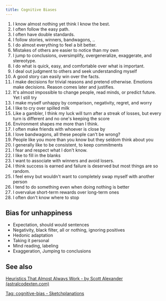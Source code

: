 ```yaml
---
title: Cognitive Biases
---
```


1. I know almost nothing yet think I know the best.
2. I often follow the easy path.
3. I often have double standards.
4. I follow stories, winners, bandwagons, ..
5. I do almost everything to feel a bit better.
6. Mistakes of others are easier to notice than my own
7. I jump to conclusions, oversimplify, overgeneralize, exaggerate, and stereotype.
8. I do what is quick, easy, and comfortable over what is important.
9. I deal out judgment to others and seek understanding myself
10. A good story can easily win over the facts.
11. I make decisions for trivial reasons and pretend otherwise. Emotions make decisions. Reason comes later and justifies.
12. It's almost impossible to change people, read minds, or predict future. Yet I still try
13. I make myself unhappy by comparison, negativity, regret, and worry
14. I like to cry over spilled milk
15. Like a gambler, I think my luck will turn after a streak of losses, but every turn is different and no one's keeping the score
16. Environment shapes me more than I think.
17. I often make friends with whoever is close by
18. I love bandwagons, all these people can't be wrong?
19. People like you more than you know but they seldom think about you
20. I generally like to be consistent, to keep commitments
21. I fear and respect what I don't know.
22. I like to fill in the blanks
23. I want to associate with winners and avoid losers.
24. I think success is earned and failure is deserved but most things are so random.
25. I feel envy but wouldn't want to completely swap myself with another person
26. I tend to do something even when doing nothing is better
27. I overvalue short-term rewards over long-term ones
28. I often don't know where to stop


## Bias for unhappiness

- Expectation, should would sentences
- Negativity, black filter, all or nothing, ignoring positives
- Hedonic adaptation
- Taking it personal
- Mind reading, labeling
- Exaggeration, Jumping to conclusions

## See also

[Heuristics That Almost Always Work - by Scott Alexander (astralcodexten.com)](https://www.astralcodexten.com/p/heuristics-that-almost-always-work)

[Tag: cognitive-bias - Sketchplanations](https://sketchplanations.com/tags/cognitive-bias)

